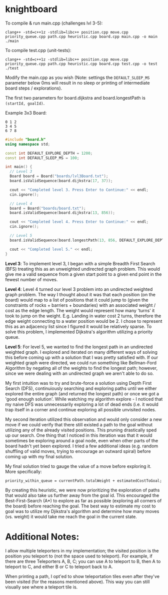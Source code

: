 # knightboard
To compile & run main.cpp (challenges lvl 3-5):
```
clang++ -std=c++1z -stdlib=libc++ position.cpp move.cpp priority_queue.cpp path.cpp heuristic.cpp board.cpp main.cpp -o main
./main
```

To compile test.cpp (unit-tests):
```
clang++ -std=c++1z -stdlib=libc++ position.cpp move.cpp priority_queue.cpp path.cpp heuristic.cpp board.cpp test.cpp -o test
./test
```

Modify the main.cpp as you wish (Note: settings the `DEFAULT_SLEEP_MS` parameter below 0ms will result in no sleep or printing of intermediate board steps / explorations).

The first two parameters for board.dijkstra and board.longestPath is `(startId, goalId)`.

Example 3x3 Board:
```
0 1 2
3 4 5
6 7 8
```

```c++
#include "board.h"
using namespace std;

const int DEFAULT_EXPLORE_DEPTH = 1200;
const int DEFAULT_SLEEP_MS = 100;

int main() {
  // Level 3
  Board board = Board("boards/lvl3Board.txt");
  board.isValidSequence(board.dijkstra(17, 37));

  cout << "Completed level 3. Press Enter to Continue:" << endl;
  cin.ignore();

  // Level 4
  board = Board("boards/board.txt");
  board.isValidSequence(board.dijkstra(13, 856));

  cout << "Completed level 4. Press Enter to Continue:" << endl;
  cin.ignore();

  // Level 5
  board.isValidSequence(board.longestPath(13, 856, DEFAULT_EXPLORE_DEPTH, DEFAULT_SLEEP_MS));

  cout << "Completed level 5." << endl;
}
```

**Level 3**:
To implement level 3, I began with a simple Breadth First Search (BFS) treating this as an unweighted undirected graph problem. This would give me a valid sequence from a given start point to a given end point in the fewest number of moves.

**Level 4**:
Level 4 turned our level 3 problem into an undirected weighted graph problem. The way I thought about it was that each position (on the board) would map to a list of positions that it could jump to (given the constraints of rocks + barriers + boundaries) with an associated weight / cost as the edge length. The weight would represent how many 'turns' it took to jump on the weight. E.g. Landing in water cost 2 turns, therefore the edge weight connecting to a water position would be 2. I chose to represent this as an adjacency list since I figured it would be relatively sparse. To solve this problem, I implemented Dijkstra's algorithm utilizing a priority queue.

**Level 5**:
For level 5, we wanted to find the longest path in an undirected weighted graph. I explored and iterated on many different ways of solving this before coming up with a solution that I was pretty satisfied with. If our weighted graph were directed, we could run something like Bellman-Ford Algorithm by negating all of the weights to find the longest path; however, since we were dealing with an undirected graph we aren't able to do so. 

My first intuition was to try and brute-force a solution using Depth First Search (DFS), continuiously searching and exploring paths until we either explored the entire graph (and returned the longest path) or once we got a 'good enough solution'. While watching my algorithm explore - I noticed that my naive DFS was unnecessarily exploring a lot of dead ends (i.e. it would trap itself in a corner and continue exploring all possible unvisited nodes. 

My second iteration utilized this observation and would only consider a new move if we could verify that there still existed a path to the goal without utilizing any of the already visited positions. This pruning drastically sped up our search. One thing that I noticed in this iteration was that it would sometimes be exploring around a goal node, even when other parts of the board hadn't yet been explored. I tried a few additional ideas (e.g. random shuffling of valid moves, trying to encourage an outward spiral) before coming up with my final solution.

My final solution tried to gauge the value of a move before exploring it. More specifically:
```
priority_within_queue = currentPath.totalWeight + estimatedCostToGoal;
```

By creating this heuristic, we were now prioritizing the exploration of paths that would also take us further away from the goal id. This encouraged the Best-First-Search (A\*) to explore as far as possible (exploring all corners of the board) before reaching the goal. The best way to estimate my cost to goal was to utilize my Djikstra's algorithm and determine how many moves (vs. weight) it would take me reach the goal in the current state. 

# Additional Notes:
I allow multiple teleporters in my implementation; the visited position is the position you teleport to (not the space used to teleport). For example, if there are three Teleporters A, B, C; you can use A to teleport to B, then A to teleport to C, and either B or C to teleport back to A.

When printing a path, I opt'ed to show teleportation tiles even after they've been visited (for the reasons mentioned above). This way you can still visually see where a teleport tile is.
